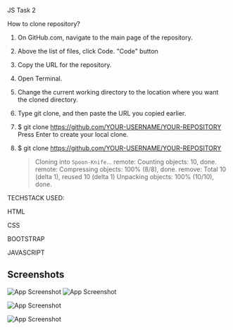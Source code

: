 JS Task 2

How to clone repository?

1. On GitHub.com, navigate to the main page of the repository.

2. Above the list of files, click Code.
   "Code" button

3. Copy the URL for the repository.

4. Open Terminal.

5. Change the current working directory to the location where you want the cloned directory.

6. Type git clone, and then paste the URL you copied earlier.

7. $ git clone https://github.com/YOUR-USERNAME/YOUR-REPOSITORY
   Press Enter to create your local clone.

8. $ git clone https://github.com/YOUR-USERNAME/YOUR-REPOSITORY
   > Cloning into `Spoon-Knife`...
   > remote: Counting objects: 10, done.
   > remote: Compressing objects: 100% (8/8), done.
   > remove: Total 10 (delta 1), reused 10 (delta 1)
   > Unpacking objects: 100% (10/10), done.

TECHSTACK USED:

HTML

CSS

BOOTSTRAP

JAVASCRIPT

## Screenshots

![App Screenshot](https://i.ibb.co/WcM1D5Q/Screenshot-from-2023-02-07-17-37-38.png)
![App Screenshot](https://i.ibb.co/mzyhr3h/Screenshot-from-2023-02-07-17-38-10.png)

![App Screenshot](https://i.ibb.co/3s4yMz1/Screenshot-from-2023-02-07-17-37-59.png)

![App Screenshot](https://i.ibb.co/gyd74rV/Screenshot-from-2023-02-07-17-38-23.png)
